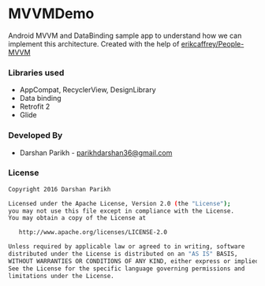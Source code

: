 # MVVMDemo
Android MVVM and DataBinding sample app to understand how we can implement this architecture. Created with the help of [erikcaffrey/People-MVVM](https://github.com/erikcaffrey/People-MVVM)

### Libraries used
- AppCompat, RecyclerView, DesignLibrary
- Data binding
- Retrofit 2
- Glide

### Developed By
- Darshan Parikh - [parikhdarshan36@gmail.com](mailto:parikhdarshan36@gmail.com)

### License

```sh
Copyright 2016 Darshan Parikh

Licensed under the Apache License, Version 2.0 (the "License");
you may not use this file except in compliance with the License.
You may obtain a copy of the License at

   http://www.apache.org/licenses/LICENSE-2.0

Unless required by applicable law or agreed to in writing, software
distributed under the License is distributed on an "AS IS" BASIS,
WITHOUT WARRANTIES OR CONDITIONS OF ANY KIND, either express or implied.
See the License for the specific language governing permissions and
limitations under the License.
```
